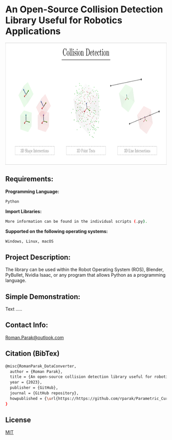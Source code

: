 # An Open-Source Collision Detection Library Useful for Robotics Applications

<p align="center">
<img src=https://github.com/rparak/Collision_Detection/blob/main/images/Collision_Detection_Background.png width="800" height="380">
</p>

## Requirements:

**Programming Language:**

```bash
Python
```

**Import Libraries:**
```bash
More information can be found in the individual scripts (.py).
```

**Supported on the following operating systems:**
```bash
Windows, Linux, macOS
```

## Project Description:
The library can be used within the Robot Operating System (ROS), Blender, PyBullet, Nvidia Isaac, or any program that allows Python as a programming language.

## Simple Demonstration:
Text .....

## Contact Info:
Roman.Parak@outlook.com

## Citation (BibTex)
```bash
@misc{RomanParak_DataConverter,
  author = {Roman Parak},
  title = {An open-source collision detection library useful for robotics applications},
  year = {2023},
  publisher = {GitHub},
  journal = {GitHub repository},
  howpublished = {\url{https://https://github.com/rparak/Parametric_Curves}}
}
```

## License
[MIT](https://choosealicense.com/licenses/mit/)
